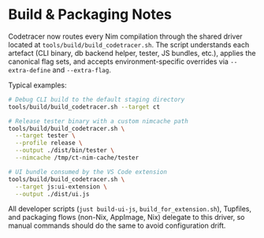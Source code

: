 
# Build & Packaging Notes

Codetracer now routes every Nim compilation through the shared driver located at
`tools/build/build_codetracer.sh`. The script understands each artefact (CLI
binary, db backend helper, tester, JS bundles, etc.), applies the canonical flag
sets, and accepts environment-specific overrides via `--extra-define` and
`--extra-flag`.

Typical examples:

```bash
# Debug CLI build to the default staging directory
tools/build/build_codetracer.sh --target ct

# Release tester binary with a custom nimcache path
tools/build/build_codetracer.sh \
  --target tester \
  --profile release \
  --output ./dist/bin/tester \
  --nimcache /tmp/ct-nim-cache/tester

# UI bundle consumed by the VS Code extension
tools/build/build_codetracer.sh \
  --target js:ui-extension \
  --output ./dist/ui.js
```

All developer scripts (`just build-ui-js`, `build_for_extension.sh`), Tupfiles,
and packaging flows (non-Nix, AppImage, Nix) delegate to this driver, so manual
commands should do the same to avoid configuration drift.
